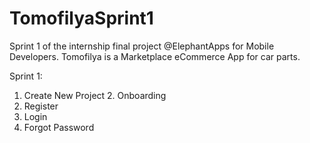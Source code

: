 # TomofilyaSprint1
Sprint 1 of the internship final project @ElephantApps for Mobile Developers. 
Tomofilya is a Marketplace eCommerce App for car parts.

  Sprint 1:
  1. Create New Project 2. Onboarding
  3. Register
  4. Login
  5. Forgot Password
